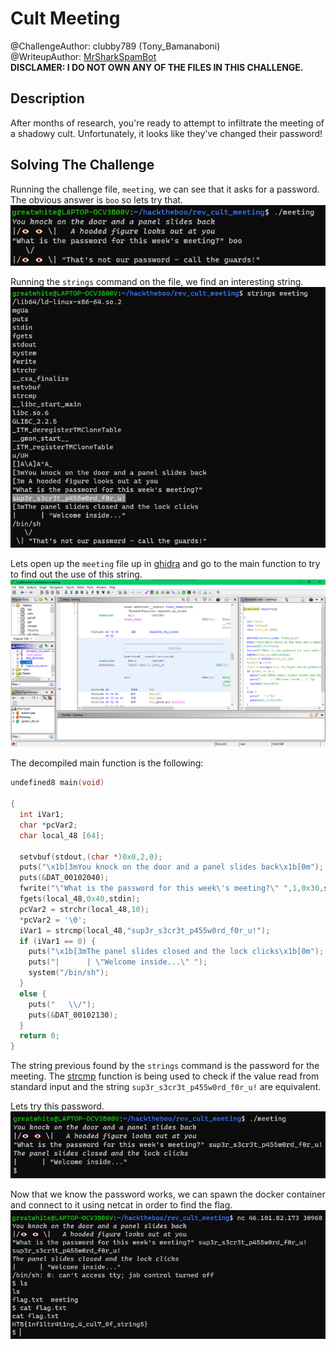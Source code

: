 # Cult Meeting
@ChallengeAuthor: clubby789 (Tony_Bamanaboni)\
@WriteupAuthor: [MrSharkSpamBot]\
**DISCLAMER: I DO NOT OWN ANY OF THE FILES IN THIS CHALLENGE.**

## Description
After months of research, you're ready to attempt to infiltrate the meeting of a shadowy cult. Unfortunately, it looks like they've changed their password!

## Solving The Challenge
Running the challenge file, ```meeting```, we can see that it asks for a password. The obvious answer is ```boo``` so lets try that.
![image](img/img1.png)

Running the ```strings``` command on the file, we find an interesting string.
![image](img/img2.png)

Lets open up the ```meeting``` file up in [ghidra] and go to the main function to try to find out the use of this string.
![image](img/img3.png)

The decompiled main function is the following:
```c++
undefined8 main(void)

{
  int iVar1;
  char *pcVar2;
  char local_48 [64];
  
  setvbuf(stdout,(char *)0x0,2,0);
  puts("\x1b[3mYou knock on the door and a panel slides back\x1b[0m");
  puts(&DAT_00102040);
  fwrite("\"What is the password for this week\'s meeting?\" ",1,0x30,stdout);
  fgets(local_48,0x40,stdin);
  pcVar2 = strchr(local_48,10);
  *pcVar2 = '\0';
  iVar1 = strcmp(local_48,"sup3r_s3cr3t_p455w0rd_f0r_u!");
  if (iVar1 == 0) {
    puts("\x1b[3mThe panel slides closed and the lock clicks\x1b[0m");
    puts("|      | \"Welcome inside...\" ");
    system("/bin/sh");
  }
  else {
    puts("   \\/");
    puts(&DAT_00102130);
  }
  return 0;
}
```
The string previous found by the ```strings``` command is the password for the meeting. The [strcmp] function is being used to check if the value read from standard input and the string ```sup3r_s3cr3t_p455w0rd_f0r_u!``` are equivalent.

Lets try this password.\
![image](img/img4.png)

Now that we know the password works, we can spawn the docker container and connect to it using netcat in order to find the flag.
![image](img/img5.png)


[ghidra]: https://github.com/NationalSecurityAgency/ghidra
[strcmp]: https://man7.org/linux/man-pages/man3/strcmp.3.html
[MrSharkSpamBot]: https://github.com/MrSharkSpamBot
